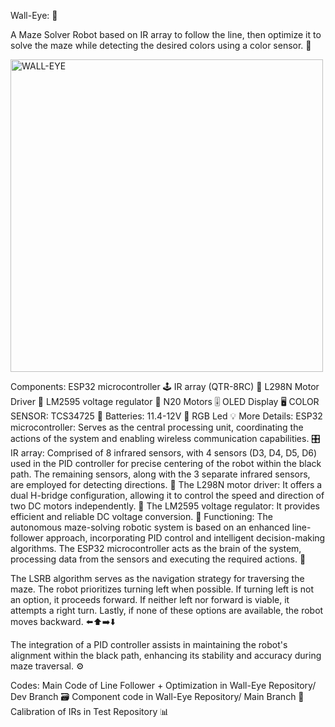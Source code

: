 Wall-Eye: 🤖

A Maze Solver Robot based on IR array to follow the line, then optimize it to solve the maze while detecting the desired colors using a color sensor. 🚀

<img src="https://github.com/WallEye-Polymaze/walleye/blob/dev/Picture.jpeg" alt="WALL-EYE" width="500" height="500">

Components:
ESP32 microcontroller 🕹️
IR array (QTR-8RC) 📡
L298N Motor Driver 🚦
LM2595 voltage regulator 🔌
N20 Motors 🎚️
OLED Display 🖥️
COLOR SENSOR: TCS34725 🌈
Batteries: 11.4-12V 🔋
RGB Led 💡
More Details:
ESP32 microcontroller: Serves as the central processing unit, coordinating the actions of the system and enabling wireless communication capabilities. 🎛️
IR array: Comprised of 8 infrared sensors, with 4 sensors (D3, D4, D5, D6) used in the PID controller for precise centering of the robot within the black path. The remaining sensors, along with the 3 separate infrared sensors, are employed for detecting directions. 📡
The L298N motor driver: It offers a dual H-bridge configuration, allowing it to control the speed and direction of two DC motors independently. 🚦
The LM2595 voltage regulator: It provides efficient and reliable DC voltage conversion. 🔌
Functioning:
The autonomous maze-solving robotic system is based on an enhanced line-follower approach, incorporating PID control and intelligent decision-making algorithms. The ESP32 microcontroller acts as the brain of the system, processing data from the sensors and executing the required actions. 🧠

The LSRB algorithm serves as the navigation strategy for traversing the maze. The robot prioritizes turning left when possible. If turning left is not an option, it proceeds forward. If neither left nor forward is viable, it attempts a right turn. Lastly, if none of these options are available, the robot moves backward. ⬅️⬆️➡️⬇️

The integration of a PID controller assists in maintaining the robot's alignment within the black path, enhancing its stability and accuracy during maze traversal. ⚙️

Codes:
Main Code of Line Follower + Optimization in Wall-Eye Repository/ Dev Branch 🗃️
Component code in Wall-Eye Repository/ Main Branch 🧩
Calibration of IRs in Test Repository 📊

 
